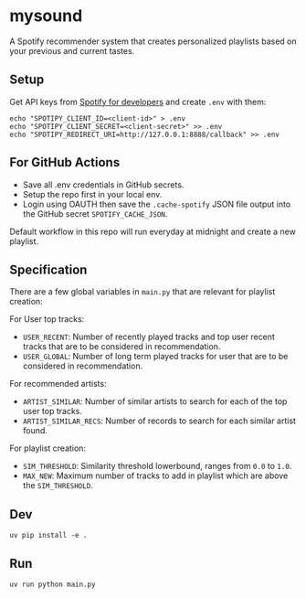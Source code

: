 # mysound

A Spotify recommender system that creates personalized playlists based on your previous and current tastes.

## Setup

Get API keys from [Spotify for developers](https://developer.spotify.com/dashboard/create) and create `.env` with them:

```
echo "SPOTIPY_CLIENT_ID=<client-id>" > .env
echo "SPOTIPY_CLIENT_SECRET=<client-secret>" >> .env
echo "SPOTIPY_REDIRECT_URI=http://127.0.0.1:8888/callback" >> .env
```

## For GitHub Actions

- Save all .env credentials in GitHub secrets.
- Setup the repo first in your local env.
- Login using OAUTH then save the `.cache-spotify` JSON file output into the GitHub secret `SPOTIFY_CACHE_JSON`.

Default workflow in this repo will run everyday at midnight and create a new playlist.

## Specification

There are a few global variables in `main.py` that are relevant for playlist creation:

For User top tracks:

- `USER_RECENT`: Number of recently played tracks and top user recent tracks that are to be considered in recommendation.
- `USER_GLOBAL`: Number of long term played tracks for user that are to be considered in recommendation.

For recommended artists:

- `ARTIST_SIMILAR`: Number of similar artists to search for each of the top user top tracks.
- `ARTIST_SIMILAR_RECS`: Number of records to search for each similar artist found.

For playlist creation:

- `SIM_THRESHOLD`: Similarity threshold lowerbound, ranges from `0.0` to `1.0`.
- `MAX_NEW`: Maximum number of tracks to add in playlist which are above the `SIM_THRESHOLD`.

## Dev

```
uv pip install -e .
```

## Run

```
uv run python main.py
```
